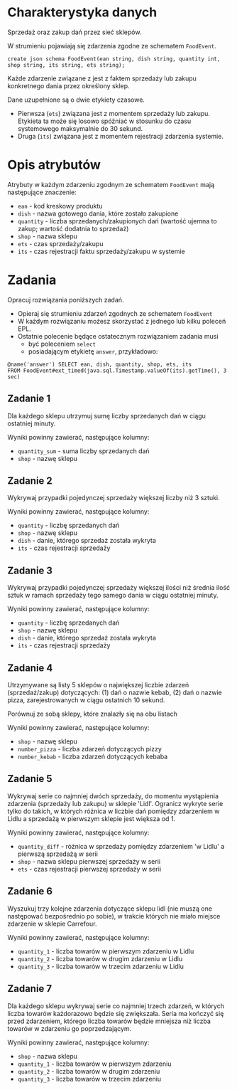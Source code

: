 # Charakterystyka danych
Sprzedaż oraz zakup dań przez sieć sklepów.

W strumieniu pojawiają się zdarzenia zgodne ze schematem `FoodEvent`.

```
create json schema FoodEvent(ean string, dish string, quantity int,
shop string, its string, ets string);
```

Każde zdarzenie związane z jest z faktem sprzedaży lub zakupu 
konkretnego dania przez określony sklep.

Dane uzupełnione są o dwie etykiety czasowe. 
* Pierwsza (`ets`) związana jest z momentem sprzedaży lub zakupu. 
  Etykieta ta może się losowo spóźniać w stosunku do czasu systemowego maksymalnie do 30 sekund.
* Druga (`its`) związana jest z momentem rejestracji zdarzenia systemie.

# Opis atrybutów

Atrybuty w każdym zdarzeniu zgodnym ze schematem `FoodEvent` mają następujące znaczenie:

- `ean` - kod kreskowy produktu
- `dish` - nazwa gotowego dania, które zostało zakupione
- `quantity` - liczba sprzedanych/zakupionych dań (wartość ujemna to zakup; wartość dodatnia to sprzedaż)
- `shop` - nazwa sklepu
- `ets` - czas sprzedaży/zakupu
- `its` - czas rejestracji faktu sprzedaży/zakupu w systemie

# Zadania
Opracuj rozwiązania poniższych zadań. 
* Opieraj się strumieniu zdarzeń zgodnych ze schematem `FoodEvent`
* W każdym rozwiązaniu możesz skorzystać z jednego lub kilku poleceń EPL.
* Ostatnie polecenie będące ostatecznym rozwiązaniem zadania musi 
  * być poleceniem `select` 
  * posiadającym etykietę `answer`, przykładowo:

```aidl
@name('answer') SELECT ean, dish, quantity, shop, ets, its
FROM FoodEvent#ext_timed(java.sql.Timestamp.valueOf(its).getTime(), 3 sec)
```

## Zadanie 1
Dla każdego sklepu utrzymuj sumę liczby sprzedanych dań w ciągu ostatniej minuty.

Wyniki powinny zawierać, następujące kolumny:
- `quantity_sum` - suma liczby sprzedanych dań
- `shop` - nazwę sklepu

## Zadanie 2
Wykrywaj przypadki pojedynczej sprzedaży większej liczby niż 3 sztuki.

Wyniki powinny zawierać, następujące kolumny:
- `quantity` - liczbę sprzedanych dań
- `shop` - nazwę sklepu
- `dish` - danie, którego sprzedaż została wykryta
- `its` - czas rejestracji sprzedaży

## Zadanie 3
Wykrywaj przypadki pojedynczej sprzedaży większej ilości niż średnia ilość sztuk w ramach sprzedaży tego samego dania w ciągu ostatniej minuty.

Wyniki powinny zawierać, następujące kolumny:
- `quantity` - liczbę sprzedanych dań
- `shop` - nazwę sklepu
- `dish` - danie, którego sprzedaż została wykryta
- `its` - czas rejestracji sprzedaży

## Zadanie 4
Utrzymywane są listy 5 sklepów o największej liczbie zdarzeń (sprzedaż/zakup) dotyczących: (1) dań o nazwie kebab, (2) dań o nazwie pizza, zarejestrowanych w ciągu ostatnich 10 sekund. 

Porównuj ze sobą sklepy, które znalazły się na obu listach

Wyniki powinny zawierać, następujące kolumny:
- `shop` - nazwę sklepu
- `number_pizza` - liczba zdarzeń dotyczących pizzy
- `number_kebab` - liczba zdarzeń dotyczących kebaba

## Zadanie 5

Wykrywaj serie co najmniej dwóch sprzedaży, do momentu wystąpienia zdarzenia (sprzedaży lub zakupu) w sklepie 'Lidl'. Ogranicz wykryte serie tylko do takich, w których różnica w liczbie dań pomiędzy zdarzeniem w Lidlu a sprzedażą w pierwszym sklepie jest większa od 1.

Wyniki powinny zawierać, następujące kolumny:
- `quantity_diff` - różnica w sprzedaży pomiędzy zdarzeniem 'w Lidlu' a pierwszą sprzedażą w serii
- `shop` - nazwa sklepu pierwszej sprzedaży w serii
- `ets` - czas rejestracji pierwszej sprzedaży w serii

## Zadanie 6

Wyszukuj trzy kolejne zdarzenia dotyczące sklepu lidl (nie muszą one następować bezpośrednio po sobie), w trakcie których nie miało miejsce zdarzenie w sklepie Carrefour.

Wyniki powinny zawierać, następujące kolumny:
- `quantity_1` - liczba towarów w pierwszym zdarzeniu w Lidlu
- `quantity_2` - liczba towarów w drugim zdarzeniu w Lidlu
- `quantity_3` - liczba towarów w trzecim zdarzeniu w Lidlu

## Zadanie 7

Dla każdego sklepu wykrywaj serie co najmniej trzech zdarzeń, w których liczba towarów każdorazowo będzie się zwiększała. Seria ma kończyć się przed zdarzeniem, którego liczba towarów będzie mniejsza niż liczba towarów w zdarzeniu go poprzedzającym.

Wyniki powinny zawierać, następujące kolumny:
- `shop` - nazwa sklepu
- `quantity_1` - liczba towarów w pierwszym zdarzeniu 
- `quantity_2` - liczba towarów w drugim zdarzeniu 
- `quantity_3` - liczba towarów w trzecim zdarzeniu 
